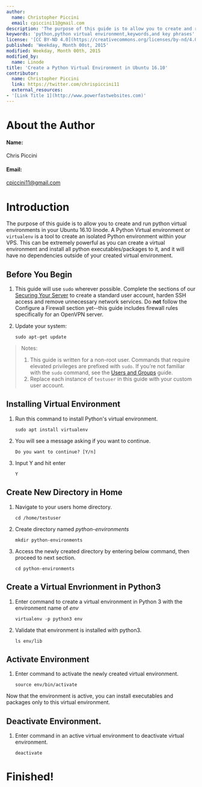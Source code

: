 ```yaml
---
author:
  name: Christopher Piccini
  email: cpiccini11@gmail.com   
description: 'The purpose of this guide is to allow you to create and run python virtual environments in your Ubuntu 16.10 linode.  A Python Virtual environment or `virtualenv` is a tool to create an isolated Python environment within your VPS.  '
keywords: 'python,python virtual environment,keywords,and key phrases'
license: '[CC BY-ND 4.0](https://creativecommons.org/licenses/by-nd/4.0)'
published: 'Weekday, Month 00st, 2015'
modified: Weekday, Month 00th, 2015
modified_by:
  name: Linode
title: 'Create a Python Virtual Environment in Ubuntu 16.10'
contributor:
  name: Christopher Piccini
  link: https://twitter.com/chrispiccini11
  external_resources:
- '[Link Title 1](http://www.powerfastwebsites.com)'
---
```


# About the Author
#### Name:  
Chris Piccini
#### Email:  
cpiccini11@gmail.com

# Introduction
The purpose of this guide is to allow you to create and run python virtual environments in your Ubuntu 16.10 linode.  A Python Virtual environment or `virtualenv` is a tool to create an isolated Python environment within your VPS.  This can be extremely powerful as you can create a virtual environment and install all python executables/packages to it, and it will have no dependencies outside of your created virtual environment.



## Before You Begin

1.  This guide will use `sudo` wherever possible. Complete the sections of our [Securing Your Server](https://www.linode.com/docs/security/securing-your-server) to create a standard user account, harden SSH access and remove unnecessary network services. Do **not** follow the Configure a Firewall section yet--this guide includes firewall rules specifically for an OpenVPN server.

2.  Update your system:

        sudo apt-get update
        
> Notes:  
> 1.  This guide is written for a non-root user. Commands that require elevated privileges are prefixed with `sudo`. If you’re not familiar with the `sudo` command, see the [Users and Groups](https://www.linode.com/docs/tools-reference/linux-users-and-groups) guide.
> 2.  Replace each instance of `testuser` in this guide with your custom user account.

## Installing Virtual Environment
1.  Run this command to install Python's virtual environment.
        
        sudo apt install virtualenv
        
2.  You will see a message asking if you want to continue.  
        
        Do you want to continue? [Y/n]
        
3.  Input Y and hit enter
        
        Y
        
## Create New Directory in Home
1.  Navigate to your users home directory.

        cd /home/testuser

2.  Create directory named *python-environments*

        mkdir python-environments
        
3.  Access the newly created directory by entering below command, then proceed to next section.

        cd python-environments

## Create a Virtual Envrionment in Python3
1.  Enter command to create a virtual environment in Python 3 with the environment name of *env*
        
        virtualenv -p python3 env
        
2.  Validate that environment is installed with python3.
        
        ls env/lib
        
## Activate Environment
1.  Enter command to activate the newly created virtual environment.
        
        source env/bin/activate

Now that the environment is active, you can install executables and packages only to this virtual environment.

## Deactivate Environment.
1.  Enter command in an active virtual environment to deactivate virtual environment.
        
        deactivate
        
        
# Finished!
      
        


